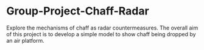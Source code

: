 # Group-Project-Chaff-Radar
Explore the mechanisms of chaff as radar countermeasures. The overall aim of this project is to  develop a simple model to show chaff being dropped by an air platform. 
